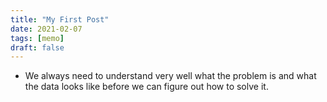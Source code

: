 ```yaml
---
title: "My First Post"
date: 2021-02-07
tags: [memo]
draft: false
---
```

* We always need to understand very well what the problem is and what the data looks like before we can figure out how to solve it.
